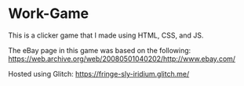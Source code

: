 # Work-Game
This is a clicker game that I made using HTML, CSS, and JS.

The eBay page in this game was based on the following: https://web.archive.org/web/20080501040202/http://www.ebay.com/

Hosted using Glitch:
https://fringe-sly-iridium.glitch.me/
